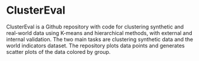 # ClusterEval
ClusterEval is a Github repository with code for clustering synthetic and real-world data using K-means and hierarchical methods, with external and internal validation. The two main tasks are clustering synthetic data and the world indicators dataset. The repository plots data points and generates scatter plots of the data colored by group. 
